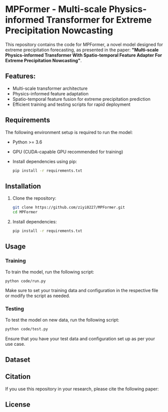 # MPFormer - Multi-scale Physics-informed Transformer for Extreme Precipitation Nowcasting

This repository contains the code for MPFormer, a novel model designed for extreme precipitation forecasting, as presented in the paper:
**"Multi-scale Physics-informed Transformer With Spatio-temporal Feature Adapter For Extreme Precipitation Nowcasting"**.

## Features:

* Multi-scale transformer architecture
* Physics-informed feature adaptation
* Spatio-temporal feature fusion for extreme precipitation prediction
* Efficient training and testing scripts for rapid deployment

## Requirements

The following environment setup is required to run the model:

* Python >= 3.6
* GPU (CUDA-capable GPU recommended for training)
* Install dependencies using pip:

  ```bash
  pip install -r requirements.txt
  ```

## Installation

1. Clone the repository:

   ```bash
   git clone https://github.com/ziyi0227/MPFormer.git
   cd MPFormer
   ```

2. Install dependencies:

   ```bash
   pip install -r requirements.txt
   ```

## Usage

### Training

To train the model, run the following script:

```bash
python code/run.py
```

Make sure to set your training data and configuration in the respective file or modify the script as needed.

### Testing

To test the model on new data, run the following script:

```bash
python code/test.py
```

Ensure that you have your test data and configuration set up as per your use case.

## Dataset



## Citation

If you use this repository in your research, please cite the following paper:


## License

